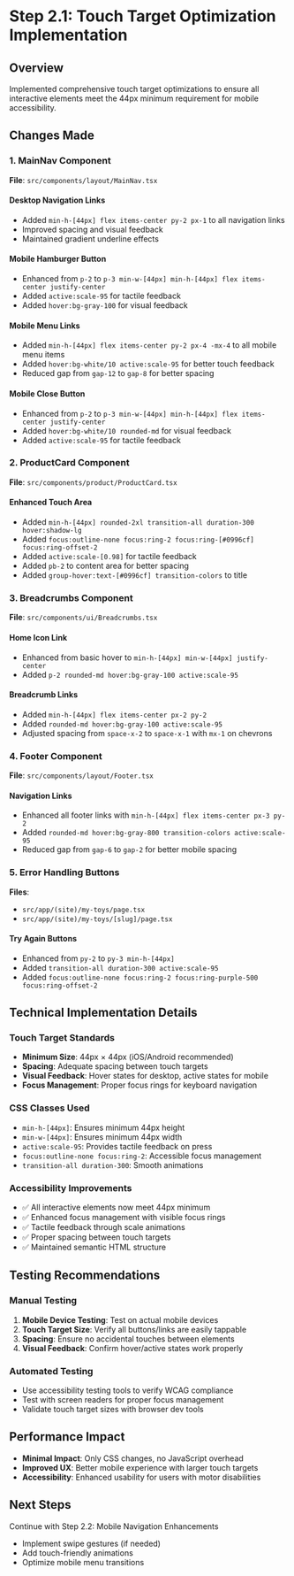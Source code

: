 # Step 2.1: Touch Target Optimization Implementation

## Overview
Implemented comprehensive touch target optimizations to ensure all interactive elements meet the 44px minimum requirement for mobile accessibility.

## Changes Made

### 1. MainNav Component
**File**: `src/components/layout/MainNav.tsx`

#### Desktop Navigation Links
- Added `min-h-[44px] flex items-center py-2 px-1` to all navigation links
- Improved spacing and visual feedback
- Maintained gradient underline effects

#### Mobile Hamburger Button
- Enhanced from `p-2` to `p-3 min-w-[44px] min-h-[44px] flex items-center justify-center`
- Added `active:scale-95` for tactile feedback
- Added `hover:bg-gray-100` for visual feedback

#### Mobile Menu Links
- Added `min-h-[44px] flex items-center py-2 px-4 -mx-4` to all mobile menu items
- Added `hover:bg-white/10 active:scale-95` for better touch feedback
- Reduced gap from `gap-12` to `gap-8` for better spacing

#### Mobile Close Button
- Enhanced from `p-2` to `p-3 min-w-[44px] min-h-[44px] flex items-center justify-center`
- Added `hover:bg-white/10 rounded-md` for visual feedback
- Added `active:scale-95` for tactile feedback

### 2. ProductCard Component
**File**: `src/components/product/ProductCard.tsx`

#### Enhanced Touch Area
- Added `min-h-[44px] rounded-2xl transition-all duration-300 hover:shadow-lg`
- Added `focus:outline-none focus:ring-2 focus:ring-[#0996cf] focus:ring-offset-2`
- Added `active:scale-[0.98]` for tactile feedback
- Added `pb-2` to content area for better spacing
- Added `group-hover:text-[#0996cf] transition-colors` to title

### 3. Breadcrumbs Component
**File**: `src/components/ui/Breadcrumbs.tsx`

#### Home Icon Link
- Enhanced from basic hover to `min-h-[44px] min-w-[44px] justify-center`
- Added `p-2 rounded-md hover:bg-gray-100 active:scale-95`

#### Breadcrumb Links
- Added `min-h-[44px] flex items-center px-2 py-2`
- Added `rounded-md hover:bg-gray-100 active:scale-95`
- Adjusted spacing from `space-x-2` to `space-x-1` with `mx-1` on chevrons

### 4. Footer Component
**File**: `src/components/layout/Footer.tsx`

#### Navigation Links
- Enhanced all footer links with `min-h-[44px] flex items-center px-3 py-2`
- Added `rounded-md hover:bg-gray-800 transition-colors active:scale-95`
- Reduced gap from `gap-6` to `gap-2` for better mobile spacing

### 5. Error Handling Buttons
**Files**: 
- `src/app/(site)/my-toys/page.tsx`
- `src/app/(site)/my-toys/[slug]/page.tsx`

#### Try Again Buttons
- Enhanced from `py-2` to `py-3 min-h-[44px]`
- Added `transition-all duration-300 active:scale-95`
- Added `focus:outline-none focus:ring-2 focus:ring-purple-500 focus:ring-offset-2`

## Technical Implementation Details

### Touch Target Standards
- **Minimum Size**: 44px × 44px (iOS/Android recommended)
- **Spacing**: Adequate spacing between touch targets
- **Visual Feedback**: Hover states for desktop, active states for mobile
- **Focus Management**: Proper focus rings for keyboard navigation

### CSS Classes Used
- `min-h-[44px]`: Ensures minimum 44px height
- `min-w-[44px]`: Ensures minimum 44px width
- `active:scale-95`: Provides tactile feedback on press
- `focus:outline-none focus:ring-2`: Accessible focus management
- `transition-all duration-300`: Smooth animations

### Accessibility Improvements
- ✅ All interactive elements now meet 44px minimum
- ✅ Enhanced focus management with visible focus rings
- ✅ Tactile feedback through scale animations
- ✅ Proper spacing between touch targets
- ✅ Maintained semantic HTML structure

## Testing Recommendations

### Manual Testing
1. **Mobile Device Testing**: Test on actual mobile devices
2. **Touch Target Size**: Verify all buttons/links are easily tappable
3. **Spacing**: Ensure no accidental touches between elements
4. **Visual Feedback**: Confirm hover/active states work properly

### Automated Testing
- Use accessibility testing tools to verify WCAG compliance
- Test with screen readers for proper focus management
- Validate touch target sizes with browser dev tools

## Performance Impact
- **Minimal Impact**: Only CSS changes, no JavaScript overhead
- **Improved UX**: Better mobile experience with larger touch targets
- **Accessibility**: Enhanced usability for users with motor disabilities

## Next Steps
Continue with Step 2.2: Mobile Navigation Enhancements
- Implement swipe gestures (if needed)
- Add touch-friendly animations
- Optimize mobile menu transitions
